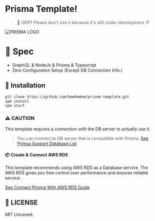 # Prisma Template!
> 🚧 (WIP) Please don't use it because it's still under development :P



![PRISMA LOGO](https://i.imgur.com/OSP03AP.png)



# 🚀 Spec

- GraphQL & NodeJs & Prisma & Typescript
- Zero Configuration Setup (Except DB Connection Info.)



## 🧩 Installation

```bash
git clone https://github.com/hmmhmmhm/prisma-template.git
npm install
npm start
```



### ⚠️ CAUTION

This template requires a connection with the DB server to actually use it.

> You can connect to DB server that is compatible with Prisma. [See Primsa Support Database List](https://www.prisma.io/docs/get-started/01-setting-up-prisma-new-database-JAVASCRIPT-a002/)



#### 📦 Create & Connect AWS RDS

This template recommends using AWS RDS as a Database service. The AWS RDS gives you free control over performance and ensures reliable service.

[See Connect Prisma With AWS RDS Guide](https://www.prisma.io/docs/1.4/tutorials/cluster-deployment/prisma-cloud-(aws-rds)-ua9gai4kie)



## 📙 LICENSE

MIT LIncesed.